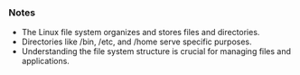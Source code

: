 
### Notes
- The Linux file system organizes and stores files and directories.
- Directories like /bin, /etc, and /home serve specific purposes.
- Understanding the file system structure is crucial for managing files and applications.
